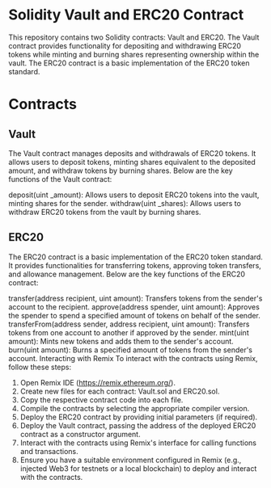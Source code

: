 # Solidity Vault and ERC20 Contract
This repository contains two Solidity contracts: Vault and ERC20. The Vault contract provides functionality for depositing and withdrawing ERC20 tokens while minting and burning shares representing ownership within the vault. The ERC20 contract is a basic implementation of the ERC20 token standard.

# Contracts
## Vault
The Vault contract manages deposits and withdrawals of ERC20 tokens. It allows users to deposit tokens, minting shares equivalent to the deposited amount, and withdraw tokens by burning shares. Below are the key functions of the Vault contract:

deposit(uint _amount): Allows users to deposit ERC20 tokens into the vault, minting shares for the sender.
withdraw(uint _shares): Allows users to withdraw ERC20 tokens from the vault by burning shares.
## ERC20
The ERC20 contract is a basic implementation of the ERC20 token standard. It provides functionalities for transferring tokens, approving token transfers, and allowance management. Below are the key functions of the ERC20 contract:

transfer(address recipient, uint amount): Transfers tokens from the sender's account to the recipient.
approve(address spender, uint amount): Approves the spender to spend a specified amount of tokens on behalf of the sender.
transferFrom(address sender, address recipient, uint amount): Transfers tokens from one account to another if approved by the sender.
mint(uint amount): Mints new tokens and adds them to the sender's account.
burn(uint amount): Burns a specified amount of tokens from the sender's account.
Interacting with Remix
To interact with the contracts using Remix, follow these steps:

1. Open Remix IDE (https://remix.ethereum.org/).
2. Create new files for each contract: Vault.sol and ERC20.sol.
3. Copy the respective contract code into each file.
4. Compile the contracts by selecting the appropriate compiler version.
5. Deploy the ERC20 contract by providing initial parameters (if required).
6. Deploy the Vault contract, passing the address of the deployed ERC20 contract as a constructor argument.
7. Interact with the contracts using Remix's interface for calling functions and transactions.
8. Ensure you have a suitable environment configured in Remix (e.g., injected Web3 for testnets or a local blockchain) to deploy and interact with the contracts.
